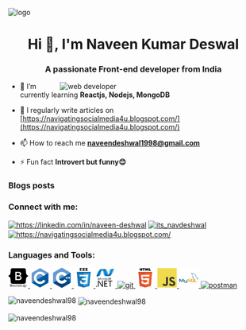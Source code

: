 ![logo](https://github.com/naveendeshwal98/naveendeshwal98/blob/main/wallpaper.png)
<h1 align="center">Hi 👋, I'm Naveen Kumar Deswal</h1>
<h3 align="center">A passionate Front-end developer from India</h3>
<img align="right" alt="web developer" width="400" src="https://jayamwebsolutions.com/img/website.gif" alt="naveendeshwal98" /> </p>

- 🌱 I’m currently learning **Reactjs, Nodejs, MongoDB**

- 📝 I regularly write articles on [https://navigatingsocialmedia4u.blogspot.com/](https://navigatingsocialmedia4u.blogspot.com/)

- 📫 How to reach me **naveendeshwal1998@gmail.com**

- ⚡ Fun fact **Introvert but funny😊**

### Blogs posts
<!-- BLOG-POST-LIST:START -->
<!-- BLOG-POST-LIST:END -->

<h3 align="left">Connect with me:</h3>
<p align="left">
<a href="https://linkedin.com/in/https://linkedin.com/in/naveen-deshwal" target="blank"><img align="center" src="https://raw.githubusercontent.com/rahuldkjain/github-profile-readme-generator/master/src/images/icons/Social/linked-in-alt.svg" alt="https://linkedin.com/in/naveen-deshwal" height="30" width="40" /></a>
<a href="https://instagram.com/its_navdeshwal" target="blank"><img align="center" src="https://raw.githubusercontent.com/rahuldkjain/github-profile-readme-generator/master/src/images/icons/Social/instagram.svg" alt="its_navdeshwal" height="30" width="40" /></a>
<a href="/https://navigatingsocialmedia4u.blogspot.com/" target="blank"><img align="center" src="https://raw.githubusercontent.com/rahuldkjain/github-profile-readme-generator/master/src/images/icons/Social/rss.svg" alt="https://navigatingsocialmedia4u.blogspot.com/" height="30" width="40" /></a>
</p>

<h3 align="left">Languages and Tools:</h3>
<p align="left"> <a href="https://getbootstrap.com" target="_blank" rel="noreferrer"> <img src="https://raw.githubusercontent.com/devicons/devicon/master/icons/bootstrap/bootstrap-plain-wordmark.svg" alt="bootstrap" width="40" height="40"/> </a> <a href="https://www.cprogramming.com/" target="_blank" rel="noreferrer"> <img src="https://raw.githubusercontent.com/devicons/devicon/master/icons/c/c-original.svg" alt="c" width="40" height="40"/> </a> <a href="https://www.w3schools.com/cpp/" target="_blank" rel="noreferrer"> <img src="https://raw.githubusercontent.com/devicons/devicon/master/icons/cplusplus/cplusplus-original.svg" alt="cplusplus" width="40" height="40"/> </a> <a href="https://www.w3schools.com/css/" target="_blank" rel="noreferrer"> <img src="https://raw.githubusercontent.com/devicons/devicon/master/icons/css3/css3-original-wordmark.svg" alt="css3" width="40" height="40"/> </a> <a href="https://dotnet.microsoft.com/" target="_blank" rel="noreferrer"> <img src="https://raw.githubusercontent.com/devicons/devicon/master/icons/dot-net/dot-net-original-wordmark.svg" alt="dotnet" width="40" height="40"/> </a> <a href="https://git-scm.com/" target="_blank" rel="noreferrer"> <img src="https://www.vectorlogo.zone/logos/git-scm/git-scm-icon.svg" alt="git" width="40" height="40"/> </a> <a href="https://www.w3.org/html/" target="_blank" rel="noreferrer"> <img src="https://raw.githubusercontent.com/devicons/devicon/master/icons/html5/html5-original-wordmark.svg" alt="html5" width="40" height="40"/> </a> <a href="https://developer.mozilla.org/en-US/docs/Web/JavaScript" target="_blank" rel="noreferrer"> <img src="https://raw.githubusercontent.com/devicons/devicon/master/icons/javascript/javascript-original.svg" alt="javascript" width="40" height="40"/> </a> <a href="https://www.mysql.com/" target="_blank" rel="noreferrer"> <img src="https://raw.githubusercontent.com/devicons/devicon/master/icons/mysql/mysql-original-wordmark.svg" alt="mysql" width="40" height="40"/> </a> <a href="https://postman.com" target="_blank" rel="noreferrer"> <img src="https://www.vectorlogo.zone/logos/getpostman/getpostman-icon.svg" alt="postman" width="40" height="40"/> </a> </p>

<p><img align="left" src="https://github-readme-stats.vercel.app/api/top-langs?username=naveendeshwal98&show_icons=true&locale=en&layout=compact" alt="naveendeshwal98" /></p>

<p>&nbsp;<img align="center" src="https://github-readme-stats.vercel.app/api?username=naveendeshwal98&show_icons=true&locale=en" alt="naveendeshwal98" /></p>

<p><img align="center" src="https://github-readme-streak-stats.herokuapp.com/?user=naveendeshwal98&" alt="naveendeshwal98" /></p>
